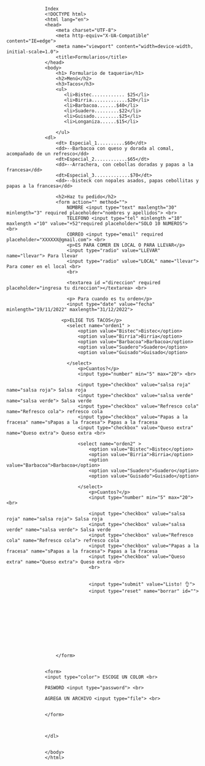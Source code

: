                   Index
                  <!DOCTYPE html>
                  <html lang="en">
                  <head>
                      <meta charset="UTF-8">
                      <meta http-equiv="X-UA-Compatible" content="IE=edge">
                      <meta name="viewport" content="width=device-width, initial-scale=1.0">
                      <title>Formularios</title>
                  </head>
                  <body>
                      <h1> Formulario de taqueria</h1>
                      <h2>Menú</h2>
                      <h3>Tacos</h3>
                      <ul>
                         <li>Bistec............ $25</li>
                         <li>Birria.............$20</li>
                         <li>Barbacoa.......$40</li>
                         <li>Suadero.........$22</li>
                         <li>Guisado.........$25</li>
                         <li>Longaniza......$15</li>

                      </ul>
                  <dl>
                      <dt> Especial_1..........$60</dt>
                      <dd>--Barbacoa con queso y dorada al comal, acompañado de un refresco</dd>
                      <dt>Especial_2............$65</dt>
                      <dd>--Arrachera, con cebollas doradas y papas a la francesa</dd>
                      <dt>Especial_3.............$70</dt>
                      <dd>--bisteck con nopales asados, papas cebollitas y papas a la francesa</dd>

                      <h2>Haz tu pedido</h2>
                      <form action="" method="">
                          NOMBRE <input type="text" maxlength="30" minlength="3" required placeholder="nombres y apellidos"> <br>
                          TELEFONO <input type="tel" minlength ="10" maxlength ="10" value="+52"required placeholder="SOLO 10 NUMEROS"> <br>
                          CORREO <input type="email" required placeholder="XXXXXX@gmail.com"> <br>
                          <p>ES PARA COMER EN LOCAL O PARA LLEVAR</p>
                          <input type="radio" value="LLEVAR" name="llevar"> Para llevar 
                          <input type="radio" value="LOCAL" name="llevar"> Para comer en el local <br>
                          <br>

                          <textarea id ="direccion" required placeholder="ingresa tu direccion"></textarea> <br>

                          <p> Para cuando es tu orden</p>
                          <input type="date" value="fecha" minlength="19/11/2022" maxlength="31/12/2022">

                        <p>ELIGE TUS TACOS</p> 
                          <select name="orden1" >
                              <option value="Bistec">Bistec</option>
                              <option value="Birria">Birria</option>
                              <option value="Barbacoa">Barbacoa</option>
                              <option value="Suadero">Suadero</option>
                              <option value="Guisado">Guisado</option>

                          </select>   
                              <p>Cuantos?</p>
                              <input type="number" min="5" max="20"> <br>

                              <input type="checkbox" value="salsa roja" name="salsa roja"> Salsa roja
                              <input type="checkbox" value="salsa verde" name="salsa verde"> Salsa verde
                              <input type="checkbox" value="Refresco cola" name="Refresco cola"> refresco cola
                              <input type="checkbox" value="Papas a la fracesa" name="sPapas a la fracesa"> Papas a la fracesa
                              <input type="checkbox" value="Queso extra" name="Queso extra"> Queso extra <br>

                              <select name="orden2" >
                                  <option value="Bistec">Bistec</option>
                                  <option value="Birria">Birria</option>
                                  <option value="Barbacoa">Barbacoa</option>
                                  <option value="Suadero">Suadero</option>
                                  <option value="Guisado">Guisado</option>

                              </select>   
                                  <p>Cuantos?</p>
                                  <input type="number" min="5" max="20"> <br>

                                  <input type="checkbox" value="salsa roja" name="salsa roja"> Salsa roja
                                  <input type="checkbox" value="salsa verde" name="salsa verde"> Salsa verde
                                  <input type="checkbox" value="Refresco cola" name="Refresco cola"> refresco cola
                                  <input type="checkbox" value="Papas a la fracesa" name="sPapas a la fracesa"> Papas a la fracesa
                                  <input type="checkbox" value="Queso extra" name="Queso extra"> Queso extra <br>
                                  <br>


                                  <input type="submit" value="Listo! 👌">
                                  <input type="reset" name="borrar" id="">











                      </form>


                  <form>
                  <input type="color"> ESCOGE UN COLOR <br>

                  PASWORD <input type="password"> <br>

                  AGREGA UN ARCHIVO <input type="file"> <br>


                  </form>



                  </dl>


                  </body>
                  </html>
